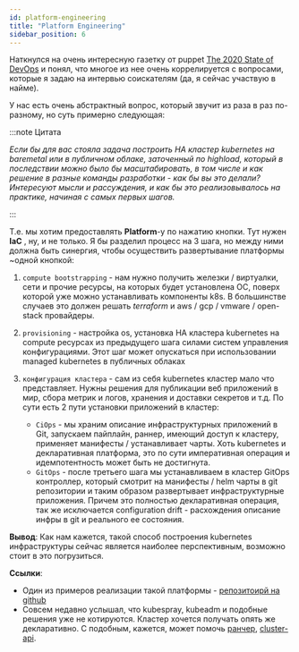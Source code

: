 ```yaml
---
id: platform-engineering
title: "Platform Engineering"
sidebar_position: 6
---
```


Наткнулся на очень интересную газетку от puppet [The 2020 State of DevOps](https://puppet.com/resources/report/2020-state-of-devops-report/) и понял, что многое из нее очень коррелируется с вопросами, которые я задаю на интервью соискателям (да, я сейчас участвую в найме).

У нас есть очень абстрактный вопрос, который звучит из раза в раз по-разному, но суть примерно следующая:

:::note Цитата

*Если бы для вас стояла задача построить HA кластер kubernetes на baremetal или в публичном облаке, заточенный по highload, который в последствии можно было бы масштабировать, в том числе и как решение в разные команды разработки - как бы вы это делали? Интересуют мысли и рассуждения, и как бы это реализовывалось на практике, начиная с самых первых шагов.*

:::

Т.е. мы хотим предоставлять **Platform**-у по нажатию кнопки. Тут нужен **IaC** , ну, и не только. Я бы разделил процесс на 3 шага, но между ними должна быть синергия, чтобы осуществить развертывание платформы ~одной кнопкой:

1. `compute bootstrapping` - нам нужно получить железки / виртуалки, сети и прочие ресурсы, на которых будет установлена ОС, поверх которой уже можно устанавливать компоненты k8s. В большинстве случаев это должен решать *terraform* и aws / gcp / vmware / open-stack  провайдеры.

2. `provisioning` - настройка os, установка HA кластера kubernetes на compute ресурсах из предыдущего шага силами систем управления конфигурациями. Этот шаг может опускаться при использовании managed kubernetes в публичных облаках

3. `конфигурация кластера` - сам из себя kubernetes кластер мало что представляет. Нужны решения для публикации веб приложений в мир, сбора метрик и логов, хранения и доставки секретов и т.д. По сути есть 2 пути установки приложений в кластер:
     - `CiOps` - мы храним описание инфраструктурных приложений в Git, запускаем пайплайн, раннер, имеющий доступ к кластеру, применяет манифесты / устанавливает чарты. Хоть kubernetes и декларативная платформа, это по сути императивная операция и идемпотентность может быть не достигнута.
     - `GitOps` - после третьего шага мы устанавливаем в кластер GitOps контроллер, который смотрит на манифесты / helm чарты в git репозитории и таким образом развертывает инфраструктурные приложения. Причем это полностью декларативная операция, так же исключается configuration drift - расхождения описание инфры в git и реального ее состояния.

**Вывод**: Как нам кажется, такой способ построения kubernetes инфраструктуры сейчас является наиболее перспективным, возможно стоит в это погрузиться.

**Ссылки**:
- Один из примеров реализации такой платформы - [репозитоирй на github](https://github.com/maddevsio/aws-eks-base)
- Совсем недавно услышал, что kubespray, kubeadm и подобные решения уже не котируются. Кластер хочется получать опять же декларативно. С подобным, кажется, может помочь [ранчер](https://docs.ranchermanager.rancher.io/v2.5/pages-for-subheaders/kubernetes-clusters-in-rancher-setup), [cluster-api](https://cluster-api.sigs.k8s.io/user/concepts.html).

